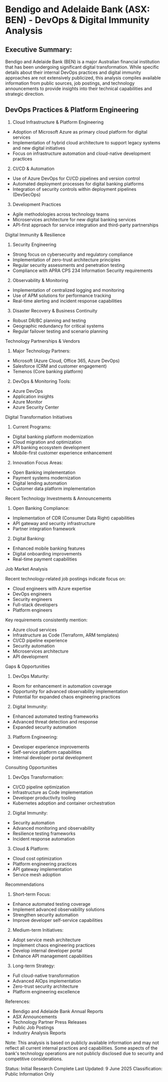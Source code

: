 # Bendigo and Adelaide Bank (ASX: BEN) - DevOps & Digital Immunity Analysis

## Executive Summary:
Bendigo and Adelaide Bank (BEN) is a major Australian financial institution that has been undergoing significant digital transformation. While specific details about their internal DevOps practices and digital immunity approaches are not extensively publicized, this analysis compiles available information from public sources, job postings, and technology announcements to provide insights into their technical capabilities and strategic direction.

## DevOps Practices & Platform Engineering

1. Cloud Infrastructure & Platform Engineering
- Adoption of Microsoft Azure as primary cloud platform for digital services
- Implementation of hybrid cloud architecture to support legacy systems and new digital initiatives
- Focus on infrastructure automation and cloud-native development practices

2. CI/CD & Automation
- Use of Azure DevOps for CI/CD pipelines and version control
- Automated deployment processes for digital banking platforms
- Integration of security controls within deployment pipelines (DevSecOps)

3. Development Practices
- Agile methodologies across technology teams
- Microservices architecture for new digital banking services
- API-first approach for service integration and third-party partnerships

Digital Immunity & Resilience

1. Security Engineering
- Strong focus on cybersecurity and regulatory compliance
- Implementation of zero-trust architecture principles
- Regular security assessments and penetration testing
- Compliance with APRA CPS 234 Information Security requirements

2. Observability & Monitoring
- Implementation of centralized logging and monitoring
- Use of APM solutions for performance tracking
- Real-time alerting and incident response capabilities

3. Disaster Recovery & Business Continuity
- Robust DR/BC planning and testing
- Geographic redundancy for critical systems
- Regular failover testing and scenario planning

Technology Partnerships & Vendors

1. Major Technology Partners:
- Microsoft (Azure Cloud, Office 365, Azure DevOps)
- Salesforce (CRM and customer engagement)
- Temenos (Core banking platform)

2. DevOps & Monitoring Tools:
- Azure DevOps
- Application insights
- Azure Monitor
- Azure Security Center

Digital Transformation Initiatives

1. Current Programs:
- Digital banking platform modernization
- Cloud migration and optimization
- API banking ecosystem development
- Mobile-first customer experience enhancement

2. Innovation Focus Areas:
- Open Banking implementation
- Payment systems modernization
- Digital lending automation
- Customer data platform implementation

Recent Technology Investments & Announcements

1. Open Banking Compliance:
- Implementation of CDR (Consumer Data Right) capabilities
- API gateway and security infrastructure
- Partner integration framework

2. Digital Banking:
- Enhanced mobile banking features
- Digital onboarding improvements
- Real-time payment capabilities

Job Market Analysis

Recent technology-related job postings indicate focus on:
- Cloud engineers with Azure expertise
- DevOps engineers
- Security engineers
- Full-stack developers
- Platform engineers

Key requirements consistently mention:
- Azure cloud services
- Infrastructure as Code (Terraform, ARM templates)
- CI/CD pipeline experience
- Security automation
- Microservices architecture
- API development

Gaps & Opportunities

1. DevOps Maturity:
- Room for enhancement in automation coverage
- Opportunity for advanced observability implementation
- Potential for expanded chaos engineering practices

2. Digital Immunity:
- Enhanced automated testing frameworks
- Advanced threat detection and response
- Expanded security automation

3. Platform Engineering:
- Developer experience improvements
- Self-service platform capabilities
- Internal developer portal development

Consulting Opportunities

1. DevOps Transformation:
- CI/CD pipeline optimization
- Infrastructure as Code implementation
- Developer productivity tooling
- Kubernetes adoption and container orchestration

2. Digital Immunity:
- Security automation
- Advanced monitoring and observability
- Resilience testing frameworks
- Incident response automation

3. Cloud & Platform:
- Cloud cost optimization
- Platform engineering practices
- API gateway implementation
- Service mesh adoption

Recommendations

1. Short-term Focus:
- Enhance automated testing coverage
- Implement advanced observability solutions
- Strengthen security automation
- Improve developer self-service capabilities

2. Medium-term Initiatives:
- Adopt service mesh architecture
- Implement chaos engineering practices
- Develop internal developer portal
- Enhance API management capabilities

3. Long-term Strategy:
- Full cloud-native transformation
- Advanced AIOps implementation
- Zero-trust security architecture
- Platform engineering excellence

References:
- Bendigo and Adelaide Bank Annual Reports
- ASX Announcements
- Technology Partner Press Releases
- Public Job Postings
- Industry Analysis Reports

Note: This analysis is based on publicly available information and may not reflect all current internal practices and capabilities. Some aspects of the bank's technology operations are not publicly disclosed due to security and competitive considerations.

Status: Initial Research Complete
Last Updated: 9 June 2025
Classification: Public Information Only